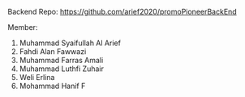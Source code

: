 Backend Repo: https://github.com/arief2020/promoPioneerBackEnd

Member:
1. Muhammad Syaifullah Al Arief
2. Fahdi Alan Fawwazi
3. Muhammad Farras Amali
4. Muhammad Luthfi Zuhair
5. Weli Erlina
6. Mohammad Hanif F


